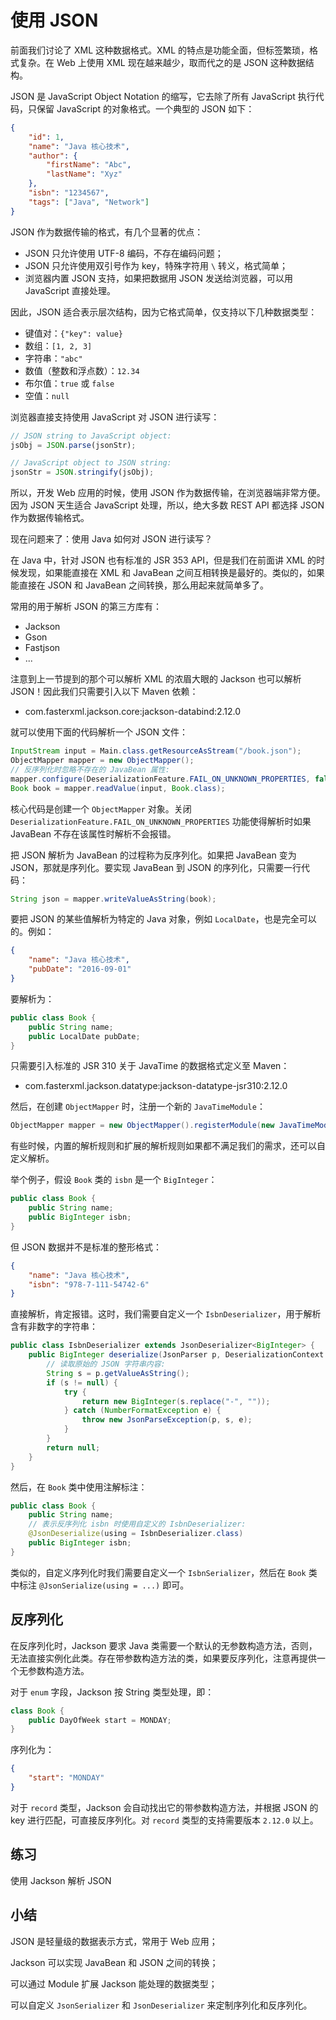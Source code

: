 # **使用 JSON**

前面我们讨论了 XML 这种数据格式。XML 的特点是功能全面，但标签繁琐，格式复杂。在 Web 上使用 XML 现在越来越少，取而代之的是 JSON 这种数据结构。

JSON 是 JavaScript Object Notation 的缩写，它去除了所有 JavaScript 执行代码，只保留 JavaScript 的对象格式。一个典型的 JSON 如下：

```json
{
    "id": 1,
    "name": "Java 核心技术",
    "author": {
        "firstName": "Abc",
        "lastName": "Xyz"
    },
    "isbn": "1234567",
    "tags": ["Java", "Network"]
}
```

JSON 作为数据传输的格式，有几个显著的优点：

- JSON 只允许使用 UTF-8 编码，不存在编码问题；
- JSON 只允许使用双引号作为 key，特殊字符用 `\` 转义，格式简单；
- 浏览器内置 JSON 支持，如果把数据用 JSON 发送给浏览器，可以用 JavaScript 直接处理。

因此，JSON 适合表示层次结构，因为它格式简单，仅支持以下几种数据类型：

- 键值对：`{"key": value}`
- 数组：`[1, 2, 3]`
- 字符串：`"abc"`
- 数值（整数和浮点数）：`12.34`
- 布尔值：`true` 或 `false`
- 空值：`null`

浏览器直接支持使用 JavaScript 对 JSON 进行读写：

```js
// JSON string to JavaScript object:
jsObj = JSON.parse(jsonStr);

// JavaScript object to JSON string:
jsonStr = JSON.stringify(jsObj);
```

所以，开发 Web 应用的时候，使用 JSON 作为数据传输，在浏览器端非常方便。因为 JSON 天生适合 JavaScript 处理，所以，绝大多数 REST API 都选择 JSON 作为数据传输格式。

现在问题来了：使用 Java 如何对 JSON 进行读写？

在 Java 中，针对 JSON 也有标准的 JSR 353 API，但是我们在前面讲 XML 的时候发现，如果能直接在 XML 和 JavaBean 之间互相转换是最好的。类似的，如果能直接在 JSON 和 JavaBean 之间转换，那么用起来就简单多了。

常用的用于解析 JSON 的第三方库有：

- Jackson
- Gson
- Fastjson
- ...

注意到上一节提到的那个可以解析 XML 的浓眉大眼的 Jackson 也可以解析 JSON！因此我们只需要引入以下 Maven 依赖：

- com.fasterxml.jackson.core:jackson-databind:2.12.0

就可以使用下面的代码解析一个 JSON 文件：

```java
InputStream input = Main.class.getResourceAsStream("/book.json");
ObjectMapper mapper = new ObjectMapper();
// 反序列化时忽略不存在的 JavaBean 属性:
mapper.configure(DeserializationFeature.FAIL_ON_UNKNOWN_PROPERTIES, false);
Book book = mapper.readValue(input, Book.class);
```

核心代码是创建一个 `ObjectMapper` 对象。关闭 `DeserializationFeature.FAIL_ON_UNKNOWN_PROPERTIES` 功能使得解析时如果 JavaBean 不存在该属性时解析不会报错。

把 JSON 解析为 JavaBean 的过程称为反序列化。如果把 JavaBean 变为 JSON，那就是序列化。要实现 JavaBean 到 JSON 的序列化，只需要一行代码：

```java
String json = mapper.writeValueAsString(book);
```

要把 JSON 的某些值解析为特定的 Java 对象，例如 `LocalDate`，也是完全可以的。例如：

```json
{
    "name": "Java 核心技术",
    "pubDate": "2016-09-01"
}
```

要解析为：

```java
public class Book {
    public String name;
    public LocalDate pubDate;
}
```

只需要引入标准的 JSR 310 关于 JavaTime 的数据格式定义至 Maven：

- com.fasterxml.jackson.datatype:jackson-datatype-jsr310:2.12.0

然后，在创建 `ObjectMapper` 时，注册一个新的 `JavaTimeModule`：

```java
ObjectMapper mapper = new ObjectMapper().registerModule(new JavaTimeModule());
```

有些时候，内置的解析规则和扩展的解析规则如果都不满足我们的需求，还可以自定义解析。

举个例子，假设 `Book` 类的 `isbn` 是一个 `BigInteger`：

```java
public class Book {
	public String name;
	public BigInteger isbn;
}
```

但 JSON 数据并不是标准的整形格式：

```json
{
    "name": "Java 核心技术",
    "isbn": "978-7-111-54742-6"
}
```

直接解析，肯定报错。这时，我们需要自定义一个 `IsbnDeserializer`，用于解析含有非数字的字符串：

```java
public class IsbnDeserializer extends JsonDeserializer<BigInteger> {
    public BigInteger deserialize(JsonParser p, DeserializationContext ctxt) throws IOException, JsonProcessingException {
        // 读取原始的 JSON 字符串内容:
        String s = p.getValueAsString();
        if (s != null) {
            try {
                return new BigInteger(s.replace("-", ""));
            } catch (NumberFormatException e) {
                throw new JsonParseException(p, s, e);
            }
        }
        return null;
    }
}
```

然后，在 `Book` 类中使用注解标注：

```java
public class Book {
    public String name;
    // 表示反序列化 isbn 时使用自定义的 IsbnDeserializer:
    @JsonDeserialize(using = IsbnDeserializer.class)
    public BigInteger isbn;
}
```

类似的，自定义序列化时我们需要自定义一个 `IsbnSerializer`，然后在 `Book` 类中标注 `@JsonSerialize(using = ...)` 即可。

## 反序列化

在反序列化时，Jackson 要求 Java 类需要一个默认的无参数构造方法，否则，无法直接实例化此类。存在带参数构造方法的类，如果要反序列化，注意再提供一个无参数构造方法。

对于 `enum` 字段，Jackson 按 String 类型处理，即：

```java
class Book {
    public DayOfWeek start = MONDAY;
}
```

序列化为：

```json
{
    "start": "MONDAY"
}
```

对于 `record` 类型，Jackson 会自动找出它的带参数构造方法，并根据 JSON 的 key 进行匹配，可直接反序列化。对 `record` 类型的支持需要版本 `2.12.0` 以上。

## 练习

使用 Jackson 解析 JSON

## 小结

JSON 是轻量级的数据表示方式，常用于 Web 应用；

Jackson 可以实现 JavaBean 和 JSON 之间的转换；

可以通过 Module 扩展 Jackson 能处理的数据类型；

可以自定义 `JsonSerializer` 和 `JsonDeserializer` 来定制序列化和反序列化。

